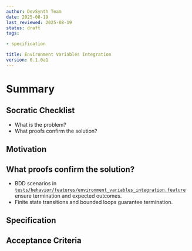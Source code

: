 ```yaml
---
author: DevSynth Team
date: 2025-08-19
last_reviewed: 2025-08-19
status: draft
tags:

- specification

title: Environment Variables Integration
version: 0.1.0a1
---
```


<!--
Required metadata fields:
- author: document author
- date: creation date
- last_reviewed: last review date
- status: draft | review | published
- tags: search keywords
- title: short descriptive name
- version: specification version
-->

# Summary

## Socratic Checklist
- What is the problem?
- What proofs confirm the solution?

## Motivation

## What proofs confirm the solution?
- BDD scenarios in [`tests/behavior/features/environment_variables_integration.feature`](../../tests/behavior/features/environment_variables_integration.feature) ensure termination and expected outcomes.
- Finite state transitions and bounded loops guarantee termination.


## Specification

## Acceptance Criteria
